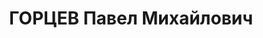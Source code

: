 ---
title: ГОРЦЕВ Павел Михайлович
description: "народився 15.02.1905, в сел. ім. Зудова Гусь-Хрустальниць-кого району\
  \ Володимирської області, росіянин, освіта вища.. \n  Проживав м.Херсон. \n  Заарештований\
  \ 28.07.1937 року. Звинувачення: участь у троцкістсь-ко-шкідницькій організації.\
  \ \n  Верховним судом СРСР 08.12.1937 засуджений до найвищої міри покарання -розстрілу\
  \ з конфіскацією майна. \n  Реабілітований 15.02.1958 Верховним судом СРСР."
---